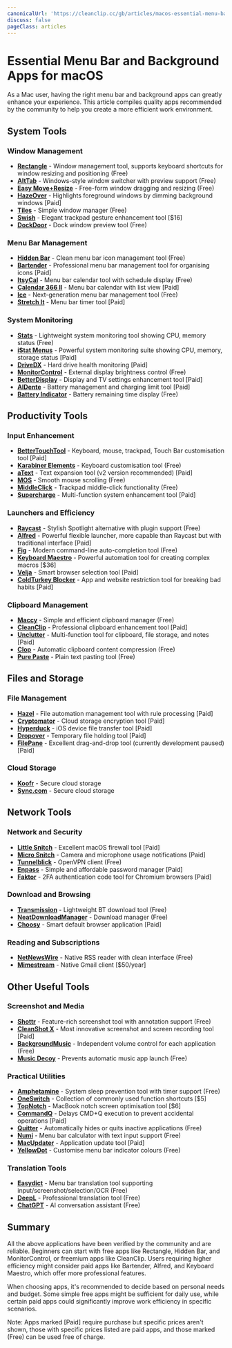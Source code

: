 ```yaml
---
canonicalUrl: 'https://cleanclip.cc/gb/articles/macos-essential-menu-bar-and-background-apps'
discuss: false
pageClass: articles
---
```


# Essential Menu Bar and Background Apps for macOS

As a Mac user, having the right menu bar and background apps can greatly enhance your experience. This article compiles quality apps recommended by the community to help you create a more efficient work environment.

## System Tools

### Window Management
- [**Rectangle**](https://rectangleapp.com/) - Window management tool, supports keyboard shortcuts for window resizing and positioning (Free)
- [**AltTab**](https://alt-tab-macos.netlify.app/) - Windows-style window switcher with preview support (Free)
- [**Easy Move+Resize**](https://github.com/dmarcotte/easy-move-resize) - Free-form window dragging and resizing (Free)
- [**HazeOver**](https://hazeover.com/) - Highlights foreground windows by dimming background windows [Paid]
- [**Tiles**](https://freemacsoft.net/tiles/) - Simple window manager (Free)
- [**Swish**](https://highlyopinionated.co/swish/) - Elegant trackpad gesture enhancement tool [$16]
- [**DockDoor**](https://github.com/ejbills/DockDoor) - Dock window preview tool (Free)

### Menu Bar Management
- [**Hidden Bar**](https://github.com/dwarvesf/hidden) - Clean menu bar icon management tool (Free)
- [**Bartender**](https://www.macbartender.com/) - Professional menu bar management tool for organising icons [Paid]
- [**ItsyCal**](https://www.mowglii.com/itsycal/) - Menu bar calendar tool with schedule display (Free)
- [**Calendar 366 II**](https://nspektor.com/calendar366/mac) - Menu bar calendar with list view [Paid]
- [**Ice**](https://github.com/jordanbaird/Ice) - Next-generation menu bar management tool (Free)
- [**Stretch It**](https://apps.apple.com/ch/app/stretch-it-easy-gesture-timer/id6670762193?l=en-GB&mt=12) - Menu bar timer tool [Paid]

### System Monitoring
- [**Stats**](https://github.com/exelban/stats) - Lightweight system monitoring tool showing CPU, memory status (Free)
- [**iStat Menus**](https://bjango.com/mac/istatmenus/) - Powerful system monitoring suite showing CPU, memory, storage status [Paid]
- [**DriveDX**](https://binaryfruit.com/drivedx) - Hard drive health monitoring [Paid]
- [**MonitorControl**](https://github.com/MonitorControl/MonitorControl) - External display brightness control (Free)
- [**BetterDisplay**](https://github.com/waydabber/BetterDisplay) - Display and TV settings enhancement tool [Paid]
- [**AlDente**](https://apphousekitchen.com/) - Battery management and charging limit tool [Paid]
- [**Battery Indicator**](https://sindresorhus.com/battery-indicator) - Battery remaining time display (Free)

## Productivity Tools

### Input Enhancement
- [**BetterTouchTool**](https://folivora.ai/) - Keyboard, mouse, trackpad, Touch Bar customisation tool [Paid]
- [**Karabiner Elements**](https://karabiner-elements.pqrs.org/) - Keyboard customisation tool (Free)
- [**aText**](https://www.trankynam.com/atext/) - Text expansion tool (v2 version recommended) [Paid]
- [**MOS**](https://mos.caldis.me/) - Smooth mouse scrolling (Free)
- [**MiddleClick**](https://github.com/artginzburg/MiddleClick-Sonoma) - Trackpad middle-click functionality (Free)
- [**Supercharge**](https://sindresorhus.com/supercharge) - Multi-function system enhancement tool [Paid]

### Launchers and Efficiency
- [**Raycast**](https://www.raycast.com/) - Stylish Spotlight alternative with plugin support (Free)
- [**Alfred**](https://www.alfredapp.com/) - Powerful flexible launcher, more capable than Raycast but with traditional interface [Paid]
- [**Fig**](https://fig.io/) - Modern command-line auto-completion tool (Free)
- [**Keyboard Maestro**](https://www.keyboardmaestro.com/) - Powerful automation tool for creating complex macros [$36]
- [**Velja**](https://sindresorhus.com/velja) - Smart browser selection tool [Paid]
- [**ColdTurkey Blocker**](https://getcoldturkey.com/) - App and website restriction tool for breaking bad habits [Paid]

### Clipboard Management
- [**Maccy**](https://maccy.app/) - Simple and efficient clipboard manager (Free)
- [**CleanClip**](https://cleanclip.cc/) - Professional clipboard enhancement tool [Paid]
- [**Unclutter**](https://unclutterapp.com/) - Multi-function tool for clipboard, file storage, and notes [Paid]
- [**Clop**](https://lowtechguys.com/clop/) - Automatic clipboard content compression (Free)
- [**Pure Paste**](https://sindresorhus.com/pure-paste) - Plain text pasting tool (Free)

## Files and Storage

### File Management
- [**Hazel**](https://www.noodlesoft.com/) - File automation management tool with rule processing [Paid]
- [**Cryptomator**](https://cryptomator.org/) - Cloud storage encryption tool [Paid]
- [**Hyperduck**](https://sindresorhus.com/hyperduck) - iOS device file transfer tool [Paid]
- [**Dropover**](https://dropoverapp.com/) - Temporary file holding tool [Paid]
- [**FilePane**](https://mymixapps.com/filepane) - Excellent drag-and-drop tool (currently development paused) [Paid]

### Cloud Storage
- [**Koofr**](https://koofr.eu/) - Secure cloud storage
- [**Sync.com**](https://www.sync.com/) - Secure cloud storage

## Network Tools

### Network and Security
- [**Little Snitch**](https://www.obdev.at/products/littlesnitch/) - Excellent macOS firewall tool [Paid]
- [**Micro Snitch**](https://www.obdev.at/products/microsnitch/) - Camera and microphone usage notifications [Paid]
- [**Tunnelblick**](https://tunnelblick.net/) - OpenVPN client (Free)
- [**Enpass**](https://www.enpass.io/) - Simple and affordable password manager [Paid]
- [**Faktor**](https://getfaktor.com/) - 2FA authentication code tool for Chromium browsers [Paid]

### Download and Browsing
- [**Transmission**](https://transmissionbt.com/) - Lightweight BT download tool (Free)
- [**NeatDownloadManager**](https://www.neatdownloadmanager.com/) - Download manager (Free)
- [**Choosy**](https://choosy.app/) - Smart default browser application [Paid]

### Reading and Subscriptions
- [**NetNewsWire**](https://netnewswire.com/) - Native RSS reader with clean interface (Free)
- [**Mimestream**](https://mimestream.com/) - Native Gmail client [$50/year]

## Other Useful Tools

### Screenshot and Media
- [**Shottr**](https://shottr.cc/) - Feature-rich screenshot tool with annotation support (Free)
- [**CleanShot X**](https://cleanshot.com/) - Most innovative screenshot and screen recording tool [Paid]
- [**BackgroundMusic**](https://github.com/kyleneideck/BackgroundMusic) - Independent volume control for each application (Free)
- [**Music Decoy**](https://lowtechguys.com/musicdecoy/) - Prevents automatic music app launch (Free)

### Practical Utilities
- [**Amphetamine**](https://apps.apple.com/us/app/amphetamine/id937984704) - System sleep prevention tool with timer support (Free)
- [**OneSwitch**](https://fireball.studio/oneswitch) - Collection of commonly used function shortcuts [$5]
- [**TopNotch**](https://topnotch.app/) - MacBook notch screen optimisation tool [$6]
- [**CommandQ**](https://commandqapp.com/) - Delays CMD+Q execution to prevent accidental operations [Paid]
- [**Quitter**](https://marco.org/quitter) - Automatically hides or quits inactive applications (Free)
- [**Numi**](https://numi.app/) - Menu bar calculator with text input support (Free)
- [**MacUpdater**](https://www.corecode.io/macupdater/) - Application update tool [Paid]
- [**YellowDot**](https://lowtechguys.com/yellowdot/) - Customise menu bar indicator colours (Free)

### Translation Tools
- [**Easydict**](https://github.com/tisfeng/Easydict) - Menu bar translation tool supporting input/screenshot/selection/OCR (Free)
- [**DeepL**](https://www.deepl.com/app/) - Professional translation tool (Free)
- [**ChatGPT**](https://chatgpt.com/) - AI conversation assistant (Free)

## Summary

All the above applications have been verified by the community and are reliable. Beginners can start with free apps like Rectangle, Hidden Bar, and MonitorControl, or freemium apps like CleanClip. Users requiring higher efficiency might consider paid apps like Bartender, Alfred, and Keyboard Maestro, which offer more professional features.

When choosing apps, it's recommended to decide based on personal needs and budget. Some simple free apps might be sufficient for daily use, while certain paid apps could significantly improve work efficiency in specific scenarios.

Note: Apps marked [Paid] require purchase but specific prices aren't shown, those with specific prices listed are paid apps, and those marked (Free) can be used free of charge.